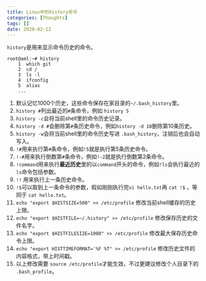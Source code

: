 ```yaml
---
title: Linux中的history命令
categories: [Thoughts]
tags: []
date: 2020-02-12
---
```

`history`是用来显示命令历史的命令。

```
root@aml:~# history 
    1  which git
    2  cd /
    3  ls -l
    4  ifconfig
    5  alias
    ...
```

1. 默认记忆1000个历史，这些命令保存在家目录的`~/.bash_history`里。
2. `history #`列出最近的`#`条命令，例如 `history 5`
3. `history -c`会将当前shell里的命令历史记录。
4. `history -d #`会删除第`#`条历史命令，例如`history -d 10`删除第10条历史。
5. `history -w`会将当前shell里的命令历史写进 `.bash_history`，注销后也会自动写入。
6. `!#`用来执行第`#`条命令，例如`!5`就是执行第5条历史命令。
7. `!-#`用来执行倒数第`#`条命令，例如`!-2`就是执行倒数第2条命令。
8. `!command`用来执行**最近历史**里的以`command`开头的命令，例如`!ls`会执行最近的`ls`命令包括参数。
9. `!!` 用来执行上一条历史命令。
10. `!$`可以取到上一条命令的参数，假如刚刚执行完`vi hello.txt`再 `cat !$` ，等同于 `cat hello.txt`。
11. `echo "export $HISTSIZE=500" >> /etc/profile` 修改当前shell缓存的历史上限。
12. `echo "export $HISTFILE=~/.history" >> /etc/profile` 修改保存历史的文件名字。
13. `echo "export $HISTFILESIZE=1000" >> /etc/profile` 修改最大保存历史命令上限。
14. `echo "export HISTTIMEFORMAT='%F %T" >> /etc/profile` 修改历史文件的内容格式，带上时间戳。
15. 以上修改需要 `source /etc/profile`才能生效，不过更建议修改个人目录下的 `.bash_profile`。



